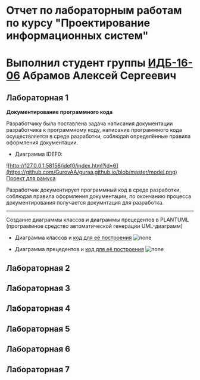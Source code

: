 # Отчет по лабораторным работам по курсу "Проектирование информационных систем"
# Выполнил студент группы [ИДБ-16-06](https://github.com/stankin/design-1/wiki/list-idb-16-06) Абрамов Алексей Сергеевич

## Лабораторная 1

**Документирование программного кода**

Разработчику была поставлена задача написания документации разработчика к программному коду, написание программного кода осуществляется в среде разработки, соблюдая определённые правила оформления документации.

+ Диаграмма IDEF0:

![http://127.0.0.1:58156/idef0/index.html?id=6](https://github.com/GurovAA/guraa.github.io/blob/master/model.png)
[Проект для рамуса](https://github.com/GurovAA/guraa.github.io/blob/master/Laba1.rsf)

Разработчик документирует программный код в среде разработки, соблюдая правила оформления документации, по окончанию процесса документирования получается докумнтация для разработка.

***

Создание диаграммы классов и диаграммы прецедентов в PLANTUML (программное средство автоматической генерации UML-диаграмм)

+ Диаграмма классов и [код для её построения](https://github.com/GurovAA/guraa.github.io/blob/master/сlass.txt)
![none](https://github.com/GurovAA/guraa.github.io/blob/master/RP0nJWCn44Nh-1IZL21nY10kG4TjxQx8AfiriZUYG4W841GKDFJ03HP8X5asvWhVD-BBeOX86aj-y-RFQ4QkqRQPpohbfcLzfgsUILPfv-H23SOwcvvQCw_p8rCPAoUJiYdKuD1QSxucuueAHMFpmcwYIxLE6U85BJxZ5TytX7WTx-7H3KKxEUOCmIjhIopGIf8sL7Jm2ay8wE8DUbehmZ.png)

+ Диаграмма прецедентов и [код для её построения](https://github.com/GurovAA/guraa.github.io/blob/master/prec.txt)
![none](https://github.com/GurovAA/guraa.github.io/blob/master/fL4xJiD04AspfnYvWY8I1q0e2RKbTzGhUqciE5wqNek28F4fk00zKD66X1MM0USAunlnaaqa8z4Xo-Fn-ymyhmU5bSQMiqmKqpI_a4REICPM6xeIlP6CfsEZopmvrHcWiqbgbUWDZT6N7Xbba42eJQ9C5xhkp2iB5Sj2_NjYfiujMKqc7Kyi9QbHiKrrBdpUw8XaGG6_ikDFRdY9Pntio717FhKte5.png)

## Лабораторная 2

## Лабораторная 3

## Лабораторная 4

## Лабораторная 5

## Лабораторная 6

## Лабораторная 7
